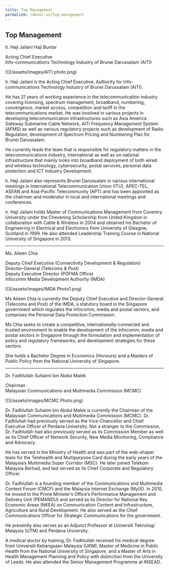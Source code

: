 ```yaml
---
title: Top Management
permalink: /about-us/top-management
---
```

## **Top Management**

Ir. Haji Jailani Haji Buntar

Acting Chief Executive
<br>Info-communications Technology Industry of Brunei Darussalam (AITI)

![](/assets/images/AITI photo.png)

Ir. Haji Jailani is the Acting Chief Executive, Authority for Info-communications Technology Industry of Brunei Darussalam (AITI). 

He has 21 years of working experience in the telecommunication industry covering licensing, spectrum management, broadband, numbering, convergence, market access, competition and tariff in the telecommunications market. He was involved in various projects in developing telecommunication infrastructures such as Asia America Gateway Submarine Cable Network, AITI Frequency Management System (AFMS) as well as various regulatory projects such as development of Radio Regulation, development of Spectrum Pricing and Numbering Plan for Brunei Darussalam. 

He currently leads the team that is responsible for regulatory matters in the telecommunications industry, international as well as on national infrastructure that mainly looks into broadband deployment of both wired and wireless technology, cybersecurity, postal services, personal data protection and ICT Industry Development. 

Ir. Haji Jailani also represents Brunei Darussalam in various international meetings in International Telecommunication Union (ITU), APEC-TEL, ASEAN and Asia-Pacific Telecommunity (APT) and has been appointed as the chairman and moderator in local and international meetings and conferences. 

Ir. Haji Jailani holds Master of Communications Management from Coventry University under the Chevening Scholarship from United Kingdom in collaboration with Cable & Wireless in 2004 and obtained his Bachelor of Engineering in Electrical and Electronics from University of Glasgow, Scotland in 1999. He also attended Leadership Training Course in National University of Singapore in 2013.


***
Ms. Aileen Chia

Deputy Chief Executive (Connectivity Development & Regulation) 
<br>Director-General (Telecoms & Post)
<br>Deputy Executive Director (POFMA Office)
<br>Infocomm Media Development Authority (IMDA)

![](/assets/images/IMDA Photo1.png)

Ms Aileen Chia is currently the Deputy Chief Executive and Director-General (Telecoms and Post) of the IMDA, a statutory board in the Singapore government which regulates the infocomm, media and postal sectors, and comprises the Personal Data Protection Commission.

Ms Chia seeks to create a competitive, internationally-connected and trusted environment to enable the development of the infocomm, media and postal sectors in Singapore through the formulation and implementation of policy and regulatory frameworks, and development strategies for these sectors.

She holds a Bachelor Degree in Economics (Honours) and a Masters of Public Policy from the National University of Singapore.

***
Dr. Fadhlullah Suhaimi bin Abdul Malek

Chairman
<br>Malaysian Communications and 
Multimedia Commission (MCMC)

![](/assets/images/MCMC Photo.png)

Dr. Fadhlullah Suhaimi bin Abdul Malek is currently the Chairman of the Malaysian Communications and Multimedia Commission (MCMC). Dr. Fadhlullah had previously served as the Vice-Chancellor and Chief Executive Officer of Perdana University. Not a stranger to the Commission, Dr. Fadhlullah had also previously served as its Commission Member as well as its Chief Officer of Network Security, New Media Monitoring, Compliance and Advocacy. 

He has served in the Ministry of Health and was part of the web-shaper team for the Telehealth and Multipurpose Card during the early years of the Malaysia’s Multimedia Super Corridor (MSC). He later joined Telekom Malaysia Berhad, and last served as its Chief Corporate and Regulatory Officer. 

Dr. Fadhlullah is a founding member of the Communications and Multimedia Content Forum (CMCF) and the Malaysia Internet Exchange (MyIX). In 2010, he moved to the Prime Minister’s Office’s Performance Management and Delivery Unit (PEMANDU) and served as its Director for National Key Economic Areas (NKEA) on Communication Content and Infrastructure, Agriculture and Rural Development. He also served as the Chief Communications Officer for Strategic Communications for the government. 

He presently also serves as an Adjunct Professor at Universiti Teknologi Malaysia (UTM) and Perdana University. 

A medical doctor by training, Dr. Fadhlullah received his medical degree from Universiti Kebangsaan Malaysia (UKM), Master of Medicine in Public Health from the National University of Singapore, and a Master of Arts in Health Management Planning and Policy with distinction from the University of Leeds. He also attended the Senior Management Programme at INSEAD.